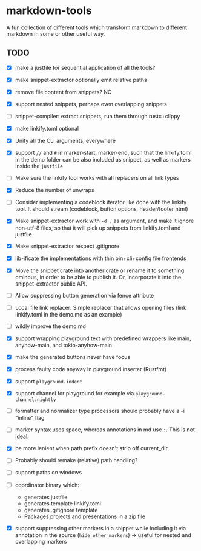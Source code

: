 # markdown-tools

A fun collection of different tools which transform markdown to different markdown in some or other useful way.

## TODO

- [x] make a justfile for sequential application of all the tools?

- [x] make snippet-extractor optionally emit relative paths

- [x] remove file content from snippets? NO

- [x] support nested snippets, perhaps even overlapping snippets

- [ ] snippet-compiler: extract snippets, run them through rustc+clippy

- [x] make linkify.toml optional

- [x] Unify all the CLI arguments, everywhere

- [x] support `//` and `#` in marker-start, marker-end, such that the linkify.toml in the demo folder can be also included as snippet, as well as markers inside the `justfile`

- [ ] Make sure the linkify tool works with all replacers on all link types

- [x] Reduce the number of unwraps

- [ ] Consider implementing a codeblock iterator like done with the linkify tool. It should stream (codeblock, button options, header/footer html)

- [x] Make snippet-extractor work with `-d .` as argument, and make it ignore non-utf-8 files, so that it will pick up snippets from linkify.toml and justfile

- [x] Make snippet-extractor respect .gitignore

- [x] lib-ificate the implementations with thin bin+cli+config file frontends

- [x] Move the snippet crate into another crate or rename it to something ominous, in order to be able to publish it. Or, incorporate it into the snippet-extractor public API.

- [ ] Allow suppressing button generation via fence attribute

- [ ] Local file link replacer: Simple replacer that allows opening files (link linkify.toml in the demo.md as an example)

- [ ] wildly improve the demo.md

- [x] support wrapping playground text with predefined wrappers like main, anyhow-main, and tokio-anyhow-main

- [x] make the generated buttons never have focus

- [x] process faulty code anyway in playground inserter (Rustfmt)

- [x] support `playground-indent`

- [x] support channel for playground for example via `playground-channel:nightly`

- [ ] formatter and normalizer type processors should probably have a -i "inline" flag

- [ ] marker syntax uses space, whereas annotations in md use `:`. This is not ideal.

- [x] be more lenient when path prefix doesn't strip off current_dir.

- [ ] Probably should remake (relative) path handling?

- [ ] support paths on windows

- [ ] coordinator binary which:
  * generates justfile
  * generates template linkify.toml
  * generates .gitignore template
  * Packages projects and presentations in a zip file

- [x] support suppressing other markers in a snippet while including it via annotation in the source (`hide_other_markers`) -> useful for nested and overlapping markers
